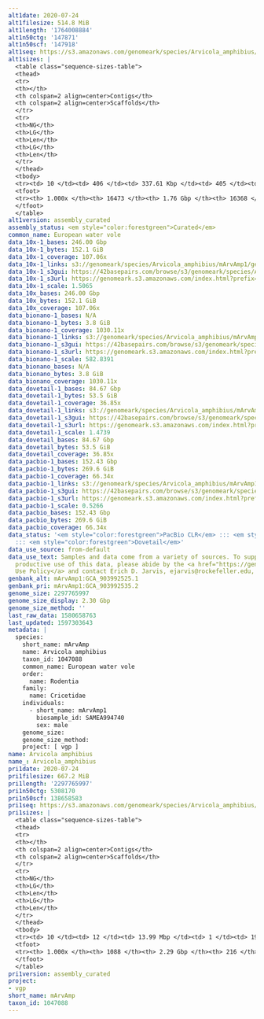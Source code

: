 ```yaml
---
alt1date: 2020-07-24
alt1filesize: 514.8 MiB
alt1length: '1764008884'
alt1n50ctg: '147871'
alt1n50scf: '147918'
alt1seq: https://s3.amazonaws.com/genomeark/species/Arvicola_amphibius/mArvAmp1/assembly_curated/mArvAmp1.alt.cur.20200724.fasta.gz
alt1sizes: |
  <table class="sequence-sizes-table">
  <thead>
  <tr>
  <th></th>
  <th colspan=2 align=center>Contigs</th>
  <th colspan=2 align=center>Scaffolds</th>
  </tr>
  <tr>
  <th>NG</th>
  <th>LG</th>
  <th>Len</th>
  <th>LG</th>
  <th>Len</th>
  </tr>
  </thead>
  <tbody>
  <tr><td> 10 </td><td> 406 </td><td> 337.61 Kbp </td><td> 405 </td><td> 338.30 Kbp </td></tr><tr><td> 20 </td><td> 1004 </td><td> 261.72 Kbp </td><td> 1003 </td><td> 261.72 Kbp </td></tr><tr><td> 30 </td><td> 1755 </td><td> 213.02 Kbp </td><td> 1754 </td><td> 213.02 Kbp </td></tr><tr><td> 40 </td><td> 2662 </td><td> 177.97 Kbp </td><td> 2661 </td><td> 177.97 Kbp </td></tr><tr style="background-color:#cccccc;"><td> 50 </td><td> 3751 </td><td> 147.87 Kbp </td><td> 3750 </td><td> 147.92 Kbp </td></tr><tr><td> 60 </td><td> 5057 </td><td> 123.51 Kbp </td><td> 5055 </td><td> 123.57 Kbp </td></tr><tr><td> 70 </td><td> 6641 </td><td> 100.20 Kbp </td><td> 6638 </td><td> 100.32 Kbp </td></tr><tr><td> 80 </td><td> 8617 </td><td> 78.79 Kbp </td><td> 8612 </td><td> 78.87 Kbp </td></tr><tr><td> 90 </td><td> 11241 </td><td> 55.89 Kbp </td><td> 11230 </td><td> 56.08 Kbp </td></tr><tr><td> 100 </td><td> 16472 </td><td> 217  bp </td><td> 16367 </td><td> 217  bp </td></tr></tbody>
  <tfoot>
  <tr><th> 1.000x </th><th> 16473 </th><th> 1.76 Gbp </th><th> 16368 </th><th> 1.76 Gbp </th></tr>
  </tfoot>
  </table>
alt1version: assembly_curated
assembly_status: <em style="color:forestgreen">Curated</em>
common_name: European water vole
data_10x-1_bases: 246.00 Gbp
data_10x-1_bytes: 152.1 GiB
data_10x-1_coverage: 107.06x
data_10x-1_links: s3://genomeark/species/Arvicola_amphibius/mArvAmp1/genomic_data/10x/<br>
data_10x-1_s3gui: https://42basepairs.com/browse/s3/genomeark/species/Arvicola_amphibius/mArvAmp1/genomic_data/10x/
data_10x-1_s3url: https://genomeark.s3.amazonaws.com/index.html?prefix=species/Arvicola_amphibius/mArvAmp1/genomic_data/10x/
data_10x-1_scale: 1.5065
data_10x_bases: 246.00 Gbp
data_10x_bytes: 152.1 GiB
data_10x_coverage: 107.06x
data_bionano-1_bases: N/A
data_bionano-1_bytes: 3.8 GiB
data_bionano-1_coverage: 1030.11x
data_bionano-1_links: s3://genomeark/species/Arvicola_amphibius/mArvAmp1/genomic_data/bionano/<br>
data_bionano-1_s3gui: https://42basepairs.com/browse/s3/genomeark/species/Arvicola_amphibius/mArvAmp1/genomic_data/bionano/
data_bionano-1_s3url: https://genomeark.s3.amazonaws.com/index.html?prefix=species/Arvicola_amphibius/mArvAmp1/genomic_data/bionano/
data_bionano-1_scale: 582.8391
data_bionano_bases: N/A
data_bionano_bytes: 3.8 GiB
data_bionano_coverage: 1030.11x
data_dovetail-1_bases: 84.67 Gbp
data_dovetail-1_bytes: 53.5 GiB
data_dovetail-1_coverage: 36.85x
data_dovetail-1_links: s3://genomeark/species/Arvicola_amphibius/mArvAmp1/genomic_data/dovetail/<br>
data_dovetail-1_s3gui: https://42basepairs.com/browse/s3/genomeark/species/Arvicola_amphibius/mArvAmp1/genomic_data/dovetail/
data_dovetail-1_s3url: https://genomeark.s3.amazonaws.com/index.html?prefix=species/Arvicola_amphibius/mArvAmp1/genomic_data/dovetail/
data_dovetail-1_scale: 1.4739
data_dovetail_bases: 84.67 Gbp
data_dovetail_bytes: 53.5 GiB
data_dovetail_coverage: 36.85x
data_pacbio-1_bases: 152.43 Gbp
data_pacbio-1_bytes: 269.6 GiB
data_pacbio-1_coverage: 66.34x
data_pacbio-1_links: s3://genomeark/species/Arvicola_amphibius/mArvAmp1/genomic_data/pacbio/<br>
data_pacbio-1_s3gui: https://42basepairs.com/browse/s3/genomeark/species/Arvicola_amphibius/mArvAmp1/genomic_data/pacbio/
data_pacbio-1_s3url: https://genomeark.s3.amazonaws.com/index.html?prefix=species/Arvicola_amphibius/mArvAmp1/genomic_data/pacbio/
data_pacbio-1_scale: 0.5266
data_pacbio_bases: 152.43 Gbp
data_pacbio_bytes: 269.6 GiB
data_pacbio_coverage: 66.34x
data_status: '<em style="color:forestgreen">PacBio CLR</em> ::: <em style="color:forestgreen">10x</em>
  ::: <em style="color:forestgreen">Dovetail</em>'
data_use_source: from-default
data_use_text: Samples and data come from a variety of sources. To support fair and
  productive use of this data, please abide by the <a href="https://genome10k.soe.ucsc.edu/data-use-policies/">Data
  Use Policy</a> and contact Erich D. Jarvis, ejarvis@rockefeller.edu, with any questions.
genbank_alt: mArvAmp1:GCA_903992525.1
genbank_pri: mArvAmp1:GCA_903992535.2
genome_size: 2297765997
genome_size_display: 2.30 Gbp
genome_size_method: ''
last_raw_data: 1580658763
last_updated: 1597303643
metadata: |
  species:
    short_name: mArvAmp
    name: Arvicola amphibius
    taxon_id: 1047088
    common_name: European water vole
    order:
      name: Rodentia
    family:
      name: Cricetidae
    individuals:
      - short_name: mArvAmp1
        biosample_id: SAMEA994740
        sex: male
    genome_size:
    genome_size_method:
    project: [ vgp ]
name: Arvicola amphibius
name_: Arvicola_amphibius
pri1date: 2020-07-24
pri1filesize: 667.2 MiB
pri1length: '2297765997'
pri1n50ctg: 5308170
pri1n50scf: 138658583
pri1seq: https://s3.amazonaws.com/genomeark/species/Arvicola_amphibius/mArvAmp1/assembly_curated/mArvAmp1.pri.cur.20200724.fasta.gz
pri1sizes: |
  <table class="sequence-sizes-table">
  <thead>
  <tr>
  <th></th>
  <th colspan=2 align=center>Contigs</th>
  <th colspan=2 align=center>Scaffolds</th>
  </tr>
  <tr>
  <th>NG</th>
  <th>LG</th>
  <th>Len</th>
  <th>LG</th>
  <th>Len</th>
  </tr>
  </thead>
  <tbody>
  <tr><td> 10 </td><td> 12 </td><td> 13.99 Mbp </td><td> 1 </td><td> 193.96 Mbp </td></tr><tr><td> 20 </td><td> 31 </td><td> 10.52 Mbp </td><td> 2 </td><td> 189.60 Mbp </td></tr><tr><td> 30 </td><td> 56 </td><td> 8.18 Mbp </td><td> 3 </td><td> 161.33 Mbp </td></tr><tr><td> 40 </td><td> 88 </td><td> 6.37 Mbp </td><td> 5 </td><td> 158.92 Mbp </td></tr><tr style="background-color:#cccccc;"><td> 50 </td><td> 126 </td><td style="background-color:#88ff88;"> 5.31 Mbp </td><td> 6 </td><td style="background-color:#88ff88;"> 138.66 Mbp </td></tr><tr><td> 60 </td><td> 174 </td><td> 4.31 Mbp </td><td> 8 </td><td> 131.41 Mbp </td></tr><tr><td> 70 </td><td> 235 </td><td> 3.28 Mbp </td><td> 10 </td><td> 125.09 Mbp </td></tr><tr><td> 80 </td><td> 317 </td><td> 2.35 Mbp </td><td> 11 </td><td> 123.99 Mbp </td></tr><tr><td> 90 </td><td> 443 </td><td> 1.39 Mbp </td><td> 14 </td><td> 63.16 Mbp </td></tr><tr><td> 100 </td><td> 1087 </td><td> 819  bp </td><td> 215 </td><td> 4.31 Kbp </td></tr></tbody>
  <tfoot>
  <tr><th> 1.000x </th><th> 1088 </th><th> 2.29 Gbp </th><th> 216 </th><th> 2.30 Gbp </th></tr>
  </tfoot>
  </table>
pri1version: assembly_curated
project:
- vgp
short_name: mArvAmp
taxon_id: 1047088
---
```

